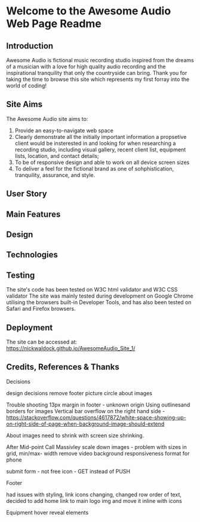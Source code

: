 # Welcome to the Awesome Audio Web Page Readme

## Introduction

Awesome Audio is fictional music recording studio inspired from the dreams of a musician with a love for high quality audio recording and the inspirational tranquility that only the countryside can bring. Thank you for taking the time to browse this site which represents my first forray into the world of coding! 

## Site Aims

The Awesome Audio site aims to: 
1. Provide an easy-to-navigate web space  
2. Clearly demonstrate all the initially important information a propsetive client would be insterested in and looking for when researching a recording studio, including visual gallery, recent client list, equipment lists, location, and contact details;
3. To be of responsive design and able to work on all device screen sizes
4. To deliver a feel for the fictional brand as one of sohphistication, tranquility, assurance, and style.


## User Story

## Main Features

## Design

## Technologies

## Testing

The site's code has been tested on W3C html validator and W3C CSS validator
The site was mainly tested during development on Google Chrome utilising the browsers built-in Developer Tools, and has also been tested on Safari and Firefox browsers.

## Deployment

The site can be accessed at: https://nickwaldock.github.io/AwesomeAudio_Site_1/

## Credits, References & Thanks






Decisions

design decisions
remove footer picture
circle about images



Trouble shooting
13px margin in footer - unknown origin
Using outlinesand borders for images
Vertical bar overflow on the right hand side - https://stackoverflow.com/questions/4617872/white-space-showing-up-on-right-side-of-page-when-background-image-should-extend

About images need to shrink with screen size shrinking.


After Mid-point Call
Massivley scale down images - problem with sizes in grid, min/max- width
remove video background
responsiveness
format for phone

submit form - not free icon - GET instead of PUSH



Footer

had issues with styling, link icons changing, changed row order of text, decided to add home link to main logo img and move it inline with icons

Equipment
hover reveal elements